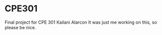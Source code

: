 # CPE301
Final project for CPE 301
Kailani Alarcon
It was just me working on this, so please be nice.
